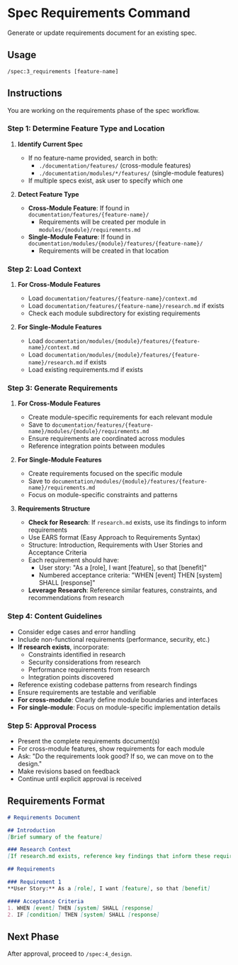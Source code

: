 # Spec Requirements Command

Generate or update requirements document for an existing spec.

## Usage
```
/spec:3_requirements [feature-name]
```

## Instructions
You are working on the requirements phase of the spec workflow.

### Step 1: Determine Feature Type and Location

1. **Identify Current Spec**
   - If no feature-name provided, search in both:
     - `./documentation/features/` (cross-module features)
     - `./documentation/modules/*/features/` (single-module features)
   - If multiple specs exist, ask user to specify which one

2. **Detect Feature Type**
   - **Cross-Module Feature**: If found in `documentation/features/{feature-name}/`
     - Requirements will be created per module in `modules/{module}/requirements.md`
   - **Single-Module Feature**: If found in `documentation/modules/{module}/features/{feature-name}/`
     - Requirements will be created in that location

### Step 2: Load Context

1. **For Cross-Module Features**
   - Load `documentation/features/{feature-name}/context.md`
   - Load `documentation/features/{feature-name}/research.md` if exists
   - Check each module subdirectory for existing requirements

2. **For Single-Module Features**
   - Load `documentation/modules/{module}/features/{feature-name}/context.md`
   - Load `documentation/modules/{module}/features/{feature-name}/research.md` if exists
   - Load existing requirements.md if exists

### Step 3: Generate Requirements

1. **For Cross-Module Features**
   - Create module-specific requirements for each relevant module
   - Save to `documentation/features/{feature-name}/modules/{module}/requirements.md`
   - Ensure requirements are coordinated across modules
   - Reference integration points between modules

2. **For Single-Module Features**
   - Create requirements focused on the specific module
   - Save to `documentation/modules/{module}/features/{feature-name}/requirements.md`
   - Focus on module-specific constraints and patterns

3. **Requirements Structure**
   - **Check for Research**: If `research.md` exists, use its findings to inform requirements
   - Use EARS format (Easy Approach to Requirements Syntax)
   - Structure: Introduction, Requirements with User Stories and Acceptance Criteria
   - Each requirement should have:
     - User story: "As a [role], I want [feature], so that [benefit]"
     - Numbered acceptance criteria: "WHEN [event] THEN [system] SHALL [response]"
   - **Leverage Research**: Reference similar features, constraints, and recommendations from research

### Step 4: Content Guidelines

- Consider edge cases and error handling
- Include non-functional requirements (performance, security, etc.)
- **If research exists**, incorporate:
  - Constraints identified in research
  - Security considerations from research
  - Performance requirements from research
  - Integration points discovered
- Reference existing codebase patterns from research findings
- Ensure requirements are testable and verifiable
- **For cross-module**: Clearly define module boundaries and interfaces
- **For single-module**: Focus on module-specific implementation details

### Step 5: Approval Process

- Present the complete requirements document(s)
- For cross-module features, show requirements for each module
- Ask: "Do the requirements look good? If so, we can move on to the design."
- Make revisions based on feedback
- Continue until explicit approval is received

## Requirements Format
```markdown
# Requirements Document

## Introduction
[Brief summary of the feature]

### Research Context
[If research.md exists, reference key findings that inform these requirements]

## Requirements

### Requirement 1
**User Story:** As a [role], I want [feature], so that [benefit]

#### Acceptance Criteria
1. WHEN [event] THEN [system] SHALL [response]
2. IF [condition] THEN [system] SHALL [response]
```

## Next Phase
After approval, proceed to `/spec:4_design`.
